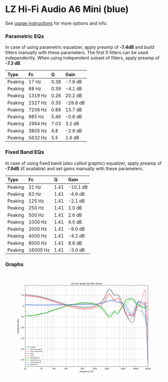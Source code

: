 # LZ Hi-Fi Audio A6 Mini (blue)
See [usage instructions](https://github.com/jaakkopasanen/AutoEq#usage) for more options and info.

### Parametric EQs
In case of using parametric equalizer, apply preamp of **-7.4dB** and build filters manually
with these parameters. The first 5 filters can be used independently.
When using independent subset of filters, apply preamp of **-7.3 dB**.

| Type    | Fc      |    Q | Gain     |
|:--------|:--------|:-----|:---------|
| Peaking | 17 Hz   | 0.38 | -7.8 dB  |
| Peaking | 68 Hz   | 0.39 | -4.1 dB  |
| Peaking | 1319 Hz | 0.26 | 20.2 dB  |
| Peaking | 2327 Hz | 0.35 | -28.8 dB |
| Peaking | 7206 Hz | 0.88 | 13.7 dB  |
| Peaking | 985 Hz  | 5.46 | -0.6 dB  |
| Peaking | 2964 Hz | 7.03 | 3.1 dB   |
| Peaking | 3805 Hz | 4.8  | -2.9 dB  |
| Peaking | 5632 Hz | 5.5  | 1.6 dB   |

### Fixed Band EQs
In case of using fixed band (also called graphic) equalizer, apply preamp of **-7.8dB**
(if available) and set gains manually with these parameters.

| Type    | Fc       |    Q | Gain     |
|:--------|:---------|:-----|:---------|
| Peaking | 31 Hz    | 1.41 | -10.1 dB |
| Peaking | 63 Hz    | 1.41 | -4.6 dB  |
| Peaking | 125 Hz   | 1.41 | -2.1 dB  |
| Peaking | 250 Hz   | 1.41 | 1.0 dB   |
| Peaking | 500 Hz   | 1.41 | 2.6 dB   |
| Peaking | 1000 Hz  | 1.41 | 4.0 dB   |
| Peaking | 2000 Hz  | 1.41 | -9.0 dB  |
| Peaking | 4000 Hz  | 1.41 | -4.2 dB  |
| Peaking | 8000 Hz  | 1.41 | 8.6 dB   |
| Peaking | 16000 Hz | 1.41 | -3.0 dB  |

### Graphs
![](./LZ%20Hi-Fi%20Audio%20A6%20Mini%20(blue).png)
